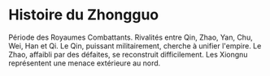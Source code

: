 # Histoire du Zhongguo
Période des Royaumes Combattants. Rivalités entre Qin, Zhao, Yan, Chu, Wei, Han et Qi.
Le Qin, puissant militairement, cherche à unifier l'empire.
Le Zhao, affaibli par des défaites, se reconstruit difficilement.
Les Xiongnu représentent une menace extérieure au nord.
